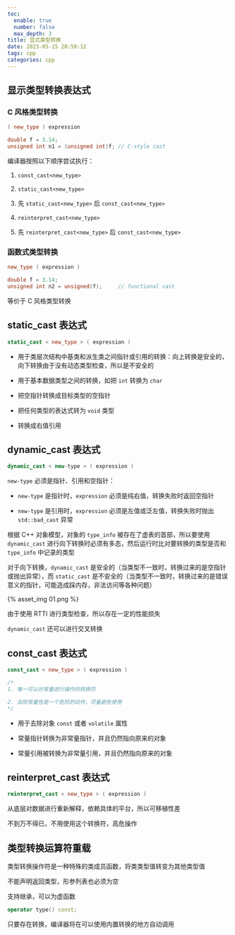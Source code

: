```yaml
---
toc:
  enable: true
  number: false
  max_depth: 3
title: 显式类型转换
date: 2023-05-15 20:59:12
tags: cpp
categories: cpp
---
```


## 显示类型转换表达式

### C 风格类型转换

```cpp
( new_type ) expression

double f = 3.14;
unsigned int n1 = (unsigned int)f; // C-style cast
```

编译器按照以下顺序尝试执行：

1. `const_cast<new_type>`

2. `static_cast<new_type>`

3. 先 `static_cast<new_type>` 后 `const_cast<new_type>`

4. `reinterpret_cast<new_type>`

5. 先 `reinterpret_cast<new_type>` 后 `const_cast<new_type>`

### 函数式类型转换

```cpp
new_type ( expression )

double f = 3.14;
unsigned int n2 = unsigned(f);     // functional cast
```

等价于 C 风格类型转换

## static_cast 表达式

```cpp
static_cast < new_type > ( expression )	
```

- 用于类层次结构中基类和派生类之间指针或引用的转换：向上转换是安全的，向下转换由于没有动态类型检查，所以是不安全的

- 用于基本数据类型之间的转换，如把 `int` 转换为 `char`

- 把空指针转换成目标类型的空指针

- 把任何类型的表达式转为 `void` 类型

- 转换成右值引用

## dynamic_cast 表达式

```cpp
dynamic_cast < new-type > ( expression )		
```

`new-type` 必须是指针、引用和空指针：

- `new-type` 是指针时，`expression` 必须是纯右值，转换失败时返回空指针

- `new-type` 是引用时，`expression` 必须是左值或泛左值，转换失败时抛出 `std::bad_cast` 异常

根据 C++ 对象模型，对象的 `type_info` 被存在了虚表的首部，所以要使用 `dynamic_cast` 进行向下转换时必须有多态，然后运行时比对要转换的类型是否和 `type_info` 中记录的类型

对于向下转换，`dynamic_cast` 是安全的（当类型不一致时，转换过来的是空指针或抛出异常），而 `static_cast` 是不安全的（当类型不一致时，转换过来的是错误意义的指针，可能造成踩内存，非法访问等各种问题）

{% asset_img 01.png %}

由于使用 RTTI 进行类型检查，所以存在一定的性能损失

`dynamic_cast` 还可以进行交叉转换

## const_cast 表达式

```cpp
const_cast < new_type > ( expression )

/*
1. 唯一可以对常量进行操作的转换符

2. 去除常量性是一个危险的动作，尽量避免使用
*/
```

- 用于去除对象 `const` 或者 `volatile` 属性

- 常量指针转换为非常量指针，并且仍然指向原来的对象

- 常量引用被转换为非常量引用，并且仍然指向原来的对象

## reinterpret_cast 表达式

```cpp
reinterpret_cast < new_type > ( expression )		
```

从底层对数据进行重新解释，依赖具体的平台，所以可移植性差

不到万不得已，不用使用这个转换符，高危操作

## 类型转换运算符重载

类型转换操作符是一种特殊的类成员函数，将类类型值转变为其他类型值

不能声明返回类型，形参列表也必须为空

支持继承，可以为虚函数

```cpp
operator type() const;
```

只要存在转换，编译器将在可以使用内置转换的地方自动调用